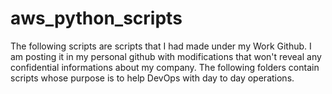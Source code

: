 # aws_python_scripts
The following scripts are scripts that I had made under my Work Github.
I am posting it in my personal github with modifications that won't reveal any confidential informations about my company.
The following folders contain scripts whose purpose is to help DevOps with day to day operations. 
